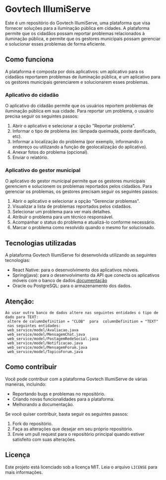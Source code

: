 # Govtech IllumiServe

Este é um repositório do Govtech IllumiServe, uma plataforma que visa fornecer soluções para a iluminação pública em cidades. A plataforma permite que os cidadãos possam reportar problemas relacionados à iluminação pública, e permite que os gestores municipais possam gerenciar e solucionar esses problemas de forma eficiente.

## Como funciona

A plataforma é composta por dois aplicativos: um aplicativo para os cidadãos reportarem problemas de iluminação pública, e um aplicativo para os gestores municipais gerenciarem e solucionarem esses problemas.

### Aplicativo do cidadão

O aplicativo do cidadão permite que os usuários reportem problemas de iluminação pública em sua cidade. Para reportar um problema, o usuário precisa seguir os seguintes passos:

1. Abrir o aplicativo e selecionar a opção "Reportar problema".
2. Informar o tipo de problema (ex: lâmpada queimada, poste danificado, etc).
3. Informar a localização do problema (por exemplo, informando o endereço ou utilizando a função de geolocalização do aplicativo).
4. Anexar fotos do problema (opcional).
5. Enviar o relatório.

### Aplicativo do gestor municipal

O aplicativo do gestor municipal permite que os gestores municipais gerenciem e solucionem os problemas reportados pelos cidadãos. Para gerenciar os problemas, os gestores precisam seguir os seguintes passos:

1. Abrir o aplicativo e selecionar a opção "Gerenciar problemas".
2. Visualizar a lista de problemas reportados pelos cidadãos.
3. Selecionar um problema para ver mais detalhes.
4. Atribuir o problema para um técnico responsável.
5. Acompanhar o status do problema e atualizá-lo conforme necessário.
6. Marcar o problema como resolvido quando o mesmo for solucionado.

## Tecnologias utilizadas

A plataforma Govtech IllumiServe foi desenvolvida utilizando as seguintes tecnologias:

- React Native: para o desenvolvimento dos aplicativos móveis.
- Spring(java): para o desenvolvimento da API que conecta os aplicativos móveis com o banco de dados.[documentação](https://github.com/AndersonNascimentoDosSantos/govtech_illumiserve/tree/master/documentation)
- Oracle ou PostgreSQL: para o armazenamento dos dados.
## Atenção:
```
Ao usar outro banco de dados altere nas seguintes entidades o tipo de dado para TEXT:
 altere de columnDefinition = "CLOB"  para  columnDefinition = "TEXT"
 nas seguintes entidades:
 web_service/model/Avaliacao.java
 web_service/model/MensagemChat.java
 web_service/model/PostagemRedeSocial.java
 web_service/model/Notificacao.java
 web_service/model/MensagemForum.java
 web_service/model/TopicoForum.java
```

## Como contribuir

Você pode contribuir com a plataforma Govtech IllumiServe de várias maneiras, incluindo:

- Reportando bugs e problemas no repositório.
- Criando novas funcionalidades para a plataforma.
- Melhorando a documentação.

Se você quiser contribuir, basta seguir os seguintes passos:

1. Fork do repositório.
2. Faça as alterações que desejar em seu próprio repositório.
3. Envie um pull request para o repositório principal quando estiver satisfeito com suas alterações.

## Licença

Este projeto está licenciado sob a licença MIT. Leia o arquivo `LICENSE` para mais informações.
